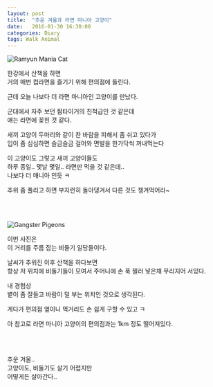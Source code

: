 ```yaml
---
layout: post
title:  "추운 겨울과 라면 마니아 고양이"
date:   2016-01-30 16:30:00 
categories: Diary
tags: Walk Animal
---
```


![Ramyun Mania Cat](https://lh3.googleusercontent.com/lFUTbYnSzyibYBzZ2LOV6CFwJV9Ojr7uO84fdJvEEv63wn487nzLrMzgPI45ifJR2S21GdYLS-x8NR9u_tb_aQ_7Npdhh586gxbWt5owJTaEXeFD7G2rYSr2lDPrK-k6jrraM8_PIWaraADpl7TKgG9vwxUyb75_WmcLypAsGzmaQwhcw9hFoGXHgNcbos8JEoHQ1XmRdL4U060DBRpJiFR9kuG0i_Y2eitbSo0sEo8PIxRXbmUmMH_sxH3ir3JVnbwCQsj8PAcYJoTbcY9iHiR0J9z2mrf5b9BpaEczePeJC-YAKQ-8thIZiaSdungxSsi-QBvvxEj4aNAh0_loZ41jwxAX4Nn9N8svXzcyWhkXE7ge2HrtUV9LKqJ9IDa5jQH5Rf-eVakRNFGHIWE6gU17QlGEHZV7doMoCSU3nkHHdi845DeDxkMDAPXT8sAUqysh03rw_yfhzMPcAxRhvncv8YbDrM4TEqPWRSujFBx2LbI5vKpbLqohZ1AJV0QlDfjdnhpvUiFvkUdUB7jL7FBarSBF6dbNez9j2HJAKimWmpTk2iS5clWrbQYm03-qlYHx=w776-h437-no)

한강에서 산책을 하면   
거의 매번 컵라면을 즐기기 위해 편의점에 들린다.

근데 오늘 나보다 더 라면 마니아인 고양이를 만났다.

<!--more-->

군대에서 자주 보던 짬타이거의 친척급인 것 같은데   
얘는 라면에 꽂힌 것 같다. 

새끼 고양이 두마리와 같이 찬 바람을 피해서 좀 쉬고 있다가   
입이 좀 심심하면 슬금슬금 걸어와 면발을 한가닥씩 꺼내먹는다

이 고양이도 그렇고 새끼 고양이들도   
하루 종일.. 몇날 몇일.. 라면만 먹을 것 같은데..   
나보다 더 매니아 인듯 ㅋ

추위 좀 풀리고 하면 부지런히 돌아댕겨서 다른 것도 챙겨먹어라~

<br><br>

![Gangster Pigeons](https://lh3.googleusercontent.com/g2qTCrJXvEi4Mvk8wM-Jnnkpwtak0Kj9kBodBTsffrvSJqcKW-SKVKOf2I1EWfx0aP38OQijeeeAULA-jATcHmMHTlghZN_XqYO7a5myHveqyU9KVd9TZgV1vBpSbd2JT19mSTehpzasFccAX98r8Zq7hZ1-LlU5mpzL_YCgnVteHq5UQ8YhNVWhxGxNxuUhelamPxHi6E7XMDSTJIkdzPmYXT6r46buGD9SSFqupU2ltFz0SVedu5LfLsLG9BI5MWqYCTqDotq6xF9IAo9mdTcXOiQxXTiYOa_lVng9rExCFtU4Tcja09VI_7CGTqxYNtfI1zRc-uQ9nQFt3fnO_cGIt9PT90cVzmNS3XErIYwj6BIEcAfSrjiDMqhPrOLmbABRejzd_DDknhrmi579GSGiqyy0O9qfrD7K2zju0onRKLZsT4fp5bmgGKeSYhGJoNvKD306BIMBUwrogw2FM6tWUz3ZFDcml1TG2F2lLlqHECjyOcqlTqJkkMPPpzjCqhuTe-H9VLjcPLehBb6FDK6Gp2B1RKNwrwzrsn0Q82J834fULf7mKG-xPsWXWJ2r5Ayn=w513-h683-no)

이번 사진은  
이 거리를 주름 잡는 비둘기 일당들이다.

날씨가 추워진 이후 산책을 하다보면   
항상 저 위치에 비둘기들이 모여서 주머니에 손 푹 찔러 넣은채 무리지어 서있다.

내 경험상  
볕이 좀 잘들고 바람이 덜 부는 위치인 것으로 생각된다.

게다가 편의점 옆이니 먹거리도 손 쉽게 구할 수 있고 ㅋ

아 참고로 라면 마니아 고양이의 편의점과는 1km 정도 떨어져있다.

<br><br>


추운 겨울..  
고양이도, 비둘기도 살기 어렵지만  
어떻게든 살아간다..

